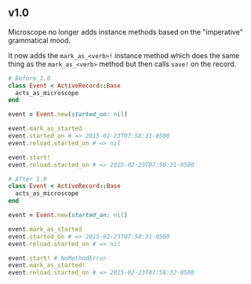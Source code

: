 ## v1.0

Microscope no longer adds instance methods based on the "imperative" grammatical mood.

It now adds the `mark_as_<verb>!` instance method which does the same thing as
the `mark_as_<verb>` method but then calls `save!` on the record.

```ruby
# Before 1.0
class Event < ActiveRecord::Base
  acts_as_microscope
end

event = Event.new(started_on: nil)

event.mark_as_started
event.started_on # => 2015-02-23T07:58:31-0500
event.reload.started_on # => nil

event.start!
event.reload.started_on # => 2015-02-23T07:58:31-0500

# After 1.0
class Event < ActiveRecord::Base
  acts_as_microscope
end

event = Event.new(started_on: nil)

event.mark_as_started
event.started_on # => 2015-02-23T07:58:31-0500
event.reload.started_on # => nil

event.start! # NoMethodError
event.mark_as_started!
event.reload.started_on # => 2015-02-23T07:58:32-0500
```
